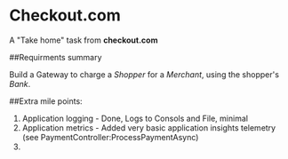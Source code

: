# Checkout.com
A "Take home" task from **checkout.com**

##Requirments summary

Build a Gateway to charge a _Shopper_ for a _Merchant_, using the shopper's _Bank_.

##Extra mile points:

1. Application logging - Done, Logs to Consols and File, minimal
2. Application metrics - Added very basic application insights telemetry (see PaymentController:ProcessPaymentAsync)
3. 

